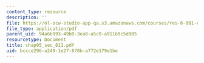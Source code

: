 ```yaml
---
content_type: resource
description: ''
file: https://ol-ocw-studio-app-qa.s3.amazonaws.com/courses/res-6-001-continuum-electromechanics-spring-2009/bccce296a2491e27878ba772e179e1be_chap05_sec_811.pdf
file_type: application/pdf
parent_uid: 94a6b993-49b0-3ea8-a5c0-a911b9c5d985
resourcetype: Document
title: chap05_sec_811.pdf
uid: bccce296-a249-1e27-878b-a772e179e1be
---
```

